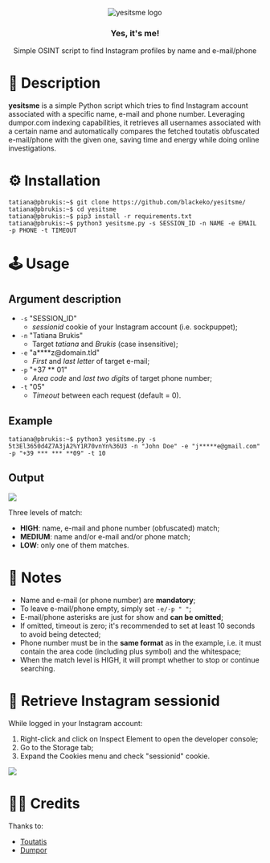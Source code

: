<p align="center">
    <img src="https://github.com/blackeko/yesitsme/blob/media/logo.png" alt="yesitsme logo">
</p>

<h3 align="center">Yes, it's me!</h3>
<p align="center">
   Simple OSINT script to find Instagram profiles by name and e-mail/phone 
</p>

# 💬 Description
**yesitsme** is a simple Python script which tries to find Instagram account associated with a specific name, e-mail and phone number.
Leveraging dumpor.com indexing capabilities, it retrieves all usernames associated with a certain name and automatically compares the fetched toutatis obfuscated e-mail/phone with the given one, saving time and energy while doing online investigations.  



# ⚙️ Installation
```console
tatiana@pbrukis:~$ git clone https://github.com/blackeko/yesitsme/
tatiana@pbrukis:~$ cd yesitsme
tatiana@pbrukis:~$ pip3 install -r requirements.txt
tatiana@pbrukis:~$ python3 yesitsme.py -s SESSION_ID -n NAME -e EMAIL -p PHONE -t TIMEOUT 
```

# 🕹️ Usage
## Argument description
- ```-s``` "SESSION_ID"
  - *sessionid* cookie of your Instagram account (i.e. sockpuppet);
- ```-n``` "Tatiana Brukis"
  - Target *tatiana* and *Brukis* (case insensitive);
- ```-e``` "a****z<span>@</span>domain.tld"
  - *First* and *last letter* of target e-mail;
- ```-p``` "+37 ** 01"
  - *Area code* and *last two digits* of target phone number;
- ```-t``` "05"
  - *Timeout* between each request (default = 0).

## Example
```console
tatiana@pbrukis:~$ python3 yesitsme.py -s 5t3El3650d4Z7A3jA2%Y1R70vnYn%36U3 -n "John Doe" -e "j*****e@gmail.com" -p "+39 *** *** **09" -t 10
```

## Output
<img src="https://github.com/blackeko/yesitsme/blob/media/screenshot_1.png">

Three levels of match:
- **HIGH**: name, e-mail and phone number (obfuscated) match; 
- **MEDIUM**: name and/or e-mail and/or phone match;
- **LOW**: only one of them matches.

# 📝 Notes
- Name and e-mail (or phone number) are **mandatory**;
- To leave e-mail/phone empty, simply set ```-e/-p " "```;
- E-mail/phone asterisks are just for show and **can be omitted**;
- If omitted, timeout is zero; it's recommended to set at least 10 seconds to avoid being detected;
- Phone number must be in the **same format** as in the example, i.e. it must contain the area code (including plus symbol) and the whitespace;
- When the match level is HIGH, it will prompt whether to stop or continue searching.

# 🍪 Retrieve Instagram sessionid
While logged in your Instagram account:
  1. Right-click and click on Inspect Element to open the developer console;
  2. Go to the Storage tab;
  3. Expand the Cookies menu and check "sessionid" cookie.

<img src="https://github.com/blackeko/yesitsme/blob/media/screenshot_2.png">


# 🙏🏻 Credits
Thanks to: 
* [Toutatis](https://github.com/megadose/toutatis)
* [Dumpor](https://dumpor.com/)
